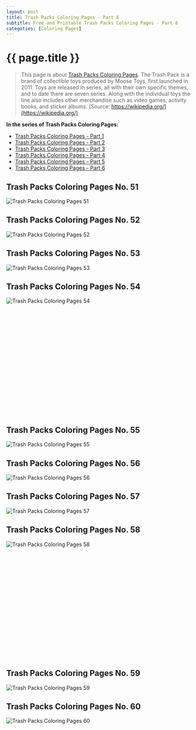 ```yaml
---
layout: post
title: Trash Packs Coloring Pages - Part 6
subtitle: Free and Printable Trash Packs Coloring Pages - Part 6
categoties: [Coloring Pages]
---
```

{{ page.title }}
================
> This page is about [Trash Packs Coloring Pages](https://freecoloringpages.github.io/). The Trash Pack is a brand of collectible toys produced by Moose Toys, first launched in 2011. Toys are released in series, all with their own specific themes, and to date there are seven series. Along with the individual toys the line also includes other merchandise such as video games, activity books, and sticker albums. [Source: https://wikipedia.org/](https://wikipedia.org/)

**In the series of Trash Packs Coloring Pages:**

* [Trash Packs Coloring Pages - Part 1](https://freecoloringpages.github.io/2017/11/22/Trash-Packs-Coloring-Pages-part-1.html)
* [Trash Packs Coloring Pages - Part 2](https://freecoloringpages.github.io/2017/11/22/Trash-Packs-Coloring-Pages-part-2.html)
* [Trash Packs Coloring Pages - Part 3](https://freecoloringpages.github.io/2017/11/22/Trash-Packs-Coloring-Pages-part-3.html)
* [Trash Packs Coloring Pages - Part 4](https://freecoloringpages.github.io/2017/11/22/Trash-Packs-Coloring-Pages-part-4.html)
* [Trash Packs Coloring Pages - Part 5](https://freecoloringpages.github.io/2017/11/22/Trash-Packs-Coloring-Pages-part-5.html)
* [Trash Packs Coloring Pages - Part 6](https://freecoloringpages.github.io/2017/11/22/Trash-Packs-Coloring-Pages-part-6.html)

## Trash Packs Coloring Pages No. 51
![Trash Packs Coloring Pages 51](https://freecoloringpages.github.io/img1/Trash-Packs-Coloring-Pages%20(51).jpg "Trash Packs Coloring Pages 51")

## Trash Packs Coloring Pages No. 52
![Trash Packs Coloring Pages 52](https://freecoloringpages.github.io/img1/Trash-Packs-Coloring-Pages%20(52).jpg "Trash Packs Coloring Pages 52")

## Trash Packs Coloring Pages No. 53
![Trash Packs Coloring Pages 53](https://freecoloringpages.github.io/img1/Trash-Packs-Coloring-Pages%20(53).jpg "Trash Packs Coloring Pages 53")

## Trash Packs Coloring Pages No. 54
![Trash Packs Coloring Pages 54](https://freecoloringpages.github.io/img1/Trash-Packs-Coloring-Pages%20(54).jpg "Trash Packs Coloring Pages 54")

<script async src="//pagead2.googlesyndication.com/pagead/js/adsbygoogle.js"></script><!-- Texxtonly --><ins class="adsbygoogle" style="display:inline-block;width:336px;height:280px" data-ad-client="ca-pub-6753140515841889" data-ad-slot="3207852233"></ins><script>(adsbygoogle = window.adsbygoogle || []).push({}); </script>

## Trash Packs Coloring Pages No. 55
![Trash Packs Coloring Pages 55](https://freecoloringpages.github.io/img1/Trash-Packs-Coloring-Pages%20(55).jpg "Trash Packs Coloring Pages 55")

## Trash Packs Coloring Pages No. 56
![Trash Packs Coloring Pages 56](https://freecoloringpages.github.io/img1/Trash-Packs-Coloring-Pages%20(56).jpg "Trash Packs Coloring Pages 56")

## Trash Packs Coloring Pages No. 57
![Trash Packs Coloring Pages 57](https://freecoloringpages.github.io/img1/Trash-Packs-Coloring-Pages%20(57).jpg "Trash Packs Coloring Pages 57")

## Trash Packs Coloring Pages No. 58
![Trash Packs Coloring Pages 58](https://freecoloringpages.github.io/img1/Trash-Packs-Coloring-Pages%20(58).jpg "Trash Packs Coloring Pages 58")

<script async src="//pagead2.googlesyndication.com/pagead/js/adsbygoogle.js"></script><!-- Texxtonly --><ins class="adsbygoogle" style="display:inline-block;width:336px;height:280px" data-ad-client="ca-pub-6753140515841889" data-ad-slot="3207852233"></ins><script>(adsbygoogle = window.adsbygoogle || []).push({}); </script>

## Trash Packs Coloring Pages No. 59
![Trash Packs Coloring Pages 59](https://freecoloringpages.github.io/img1/Trash-Packs-Coloring-Pages%20(59).jpg "Trash Packs Coloring Pages 59")

## Trash Packs Coloring Pages No. 60
![Trash Packs Coloring Pages 60](https://freecoloringpages.github.io/img1/Trash-Packs-Coloring-Pages%20(60).jpg "Trash Packs Coloring Pages 60")

